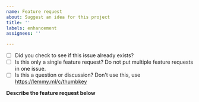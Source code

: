 ```yaml
---
name: Feature request
about: Suggest an idea for this project
title: ''
labels: enhancement
assignees: ''

---
```


- [ ] Did you check to see if this issue already exists?
- [ ] Is this only a single feature request? Do not put multiple feature requests in one issue.
- [ ] Is this a question or discussion? Don't use this, use https://lemmy.ml/c/thumbkey

**Describe the feature request below**
